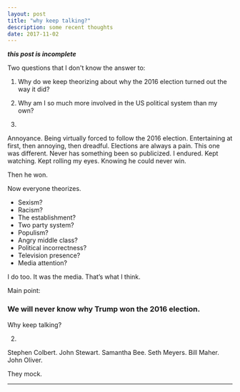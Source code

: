 ```yaml
---
layout: post
title: "why keep talking?"
description: some recent thoughts
date: 2017-11-02
---
```


***this post is incomplete***

Two questions that I don't know the answer to:
1. Why do we keep theorizing about why the 2016 election turned out the way it did?
2. Why am I so much more involved in the US political system than my own?

1.

Annoyance. Being virtually forced to follow the 2016 election. Entertaining at first, then annoying, then dreadful. Elections are always a pain. This one was different. Never has something been so publicized. I endured. Kept watching. Kept rolling my eyes. Knowing he could never win. 

Then he won. 

Now everyone theorizes.
- Sexism?
- Racism?
- The establishment?
- Two party system?
- Populism?
- Angry middle class?
- Political incorrectness?
- Television presence?
- Media attention?

I do too. It was the media. That’s what I think. 

Main point:

### **We will never know why Trump won the 2016 election.**

Why keep talking?

2.

Stephen Colbert. John Stewart. Samantha Bee. Seth Meyers. Bill Maher. John Oliver. 

They mock.



---
